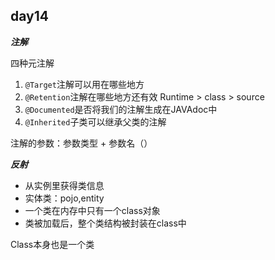 ## day14
***注解***

四种元注解
1. `@Target`注解可以用在哪些地方
2. `@Retention`注解在哪些地方还有效 Runtime > class > source
3. `@Documented`是否将我们的注解生成在JAVAdoc中
4. `@Inherited`子类可以继承父类的注解

注解的参数：参数类型 + 参数名（）

***反射***
- 从实例里获得类信息
- 实体类：pojo,entity
- 一个类在内存中只有一个class对象
- 类被加载后，整个类结构被封装在class中

Class本身也是一个类
